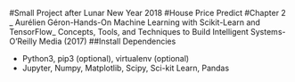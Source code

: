 #Small Project after Lunar New Year 2018
#House Price Predict
#Chapter 2 _ Aurélien Géron-Hands-On Machine Learning with Scikit-Learn and TensorFlow_ Concepts, Tools, and Techniques to Build Intelligent Systems-O’Reilly Media (2017)
##Install Dependencies
- Python3, pip3 (optional), virtualenv (optional)
- Jupyter, Numpy, Matplotlib, Scipy, Sci-kit Learn, Pandas

